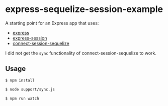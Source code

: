 # express-sequelize-session-example

A starting point for an Express app that uses:

- [express](https://github.com/expressjs/express)
- [express-session](https://github.com/expressjs/session)
- [connect-session-sequelize](https://github.com/mweibel/connect-session-sequelize)

I did not get the `sync` functionality of connect-session-sequelize to work.

## Usage

```bash
$ npm install
```

```bash
$ node support/sync.js
```

```bash
$ npm run watch
```
